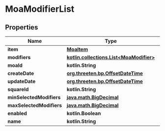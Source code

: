 
# MoaModifierList

## Properties
Name | Type | Description | Notes
------------ | ------------- | ------------- | -------------
**item** | [**MoaItem**](MoaItem.md) |  |  [optional]
**modifiers** | [**kotlin.collections.List&lt;MoaModifier&gt;**](MoaModifier.md) |  |  [optional]
**moaId** | **kotlin.String** |  |  [optional]
**createDate** | [**org.threeten.bp.OffsetDateTime**](org.threeten.bp.OffsetDateTime.md) |  |  [optional]
**updateDate** | [**org.threeten.bp.OffsetDateTime**](org.threeten.bp.OffsetDateTime.md) |  |  [optional]
**squareId** | **kotlin.String** |  |  [optional]
**minSelectedModifiers** | [**java.math.BigDecimal**](java.math.BigDecimal.md) |  |  [optional]
**maxSelectedModifiers** | [**java.math.BigDecimal**](java.math.BigDecimal.md) |  |  [optional]
**enabled** | **kotlin.Boolean** |  |  [optional]
**name** | **kotlin.String** |  |  [optional]



